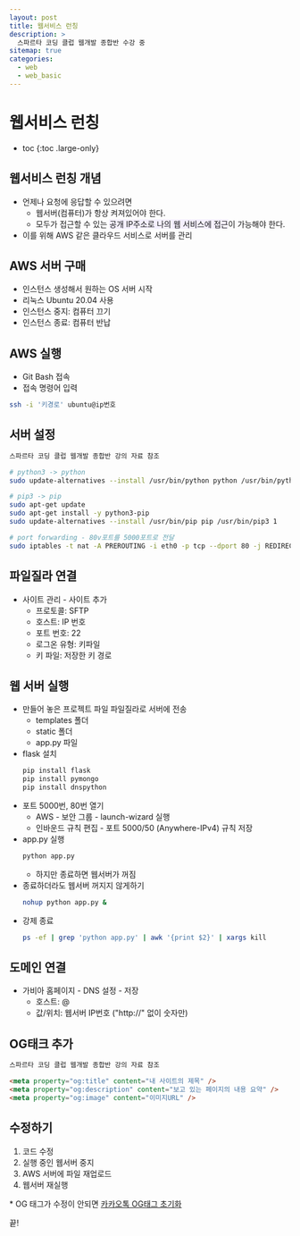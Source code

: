 ```yaml
---
layout: post
title: 웹서비스 런칭
description: >
  스파르타 코딩 클럽 웹개발 종합반 수강 중
sitemap: true
categories:
  - web
  - web_basic
---
```


# 웹서비스 런칭

* toc
{:toc .large-only}

## 웹서비스 런칭 개념

- 언제나 요청에 응답할 수 있으려면
    - 웹서버(컴퓨터)가 항상 켜져있어야 한다.
    - 모두가 접근할 수 있는 <span style='background-color: #f5f0ff'>공개 IP주소로 나의 웹 서비스에 접근</span>이 가능해야 한다.
- 이를 위해 AWS 같은 클라우드 서비스로 서버를 관리

## AWS 서버 구매
- 인스턴스 생성해서 원하는 OS 서버 시작
- 리눅스 Ubuntu 20.04 사용
- 인스턴스 중지: 컴퓨터 끄기
- 인스턴스 종료: 컴퓨터 반납

## AWS 실행
- Git Bash 접속
- 접속 명령어 입력
```bash
ssh -i '키경로' ubuntu@ip번호
```

## 서버 설정
```bash
스파르타 코딩 클럽 웹개발 종합반 강의 자료 참조

# python3 -> python
sudo update-alternatives --install /usr/bin/python python /usr/bin/python3 10

# pip3 -> pip
sudo apt-get update
sudo apt-get install -y python3-pip
sudo update-alternatives --install /usr/bin/pip pip /usr/bin/pip3 1

# port forwarding - 80v포트를 5000포트로 전달
sudo iptables -t nat -A PREROUTING -i eth0 -p tcp --dport 80 -j REDIRECT --to-port 5000
```

## 파일질라 연결
- 사이트 관리 - 사이트 추가
    - 프로토콜: SFTP
    - 호스트: IP 번호
    - 포트 번호: 22
    - 로그온 유형: 키파일
    - 키 파일: 저장한 키 경로

## 웹 서버 실행
- 만들어 놓은 프로젝트 파일 파일질라로 서버에 전송
    - templates 폴더
    - static 폴더
    - app.py 파일
- flask 설치
    ```bash
    pip install flask 
    pip install pymongo
    pip install dnspython
    ```
- 포트 5000번, 80번 열기
    - AWS - 보안 그룹 - launch-wizard 실행
    - 인바운드 규칙 편집 - 포트 5000/50 (Anywhere-IPv4) 규칙 저장
- app.py 실행
    ```bash
    python app.py
    ```
    - 하지만 종료하면 웹서버가 꺼짐
- 종료하더라도 웹서버 꺼지지 않게하기
    ```bash
    nohup python app.py &
    ```
- 강제 종료
    ```bash
    ps -ef | grep 'python app.py' | awk '{print $2}' | xargs kill
    ```

## 도메인 연결
- 가비아 홈페이지 - DNS 설정 - 저장
    - 호스트: @
    - 값/위치: 웹서버 IP번호 ("http://" 없이 숫자만)

## OG태크 추가
```html
스파르타 코딩 클럽 웹개발 종합반 강의 자료 참조

<meta property="og:title" content="내 사이트의 제목" />
<meta property="og:description" content="보고 있는 페이지의 내용 요약" />
<meta property="og:image" content="이미지URL" />
```

## 수정하기

1. 코드 수정
2. 실행 중인 웹서버 중지
3. AWS 서버에 파일 재업로드
4. 웹서버 재실행

\* OG 태그가 수정이 안되면 [카카오톡 OG태그 초기화](https://developers.kakao.com/tool/clear/og)

끝!